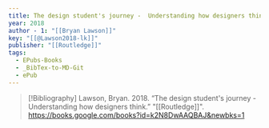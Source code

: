 ```yaml
---
title: The design student's journey -  Understanding how designers think
year: 2018
author - 1: "[[Bryan Lawson]]"
key: "[[@Lawson2018-lk]]"
publisher: "[[Routledge]]"
tags:
  - EPubs-Books
  - _BibTex-to-MD-Git
  - ePub
---
```


> [!Bibliography]
> Lawson, Bryan. 2018. “The design student's journey -  Understanding how designers think.” "[[Routledge]]". https://books.google.com/books?id=k2N8DwAAQBAJ&newbks=1
